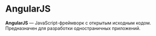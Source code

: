 # AngularJS

**AngularJS** — JavaScript-фреймворк с открытым исходным кодом. Предназначен для разработки одностраничных приложений.
